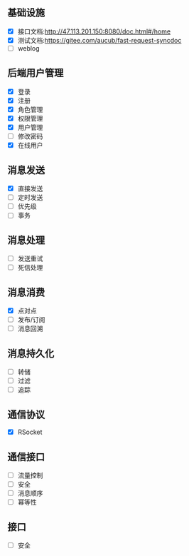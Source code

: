 ## 基础设施

- [x]  接口文档:http://47.113.201.150:8080/doc.html#/home
- [x]  测试文档:https://gitee.com/aucub/fast-request-syncdoc
- [ ]  weblog

## 后端用户管理

- [x]  登录
- [x]  注册
- [x]  角色管理
- [x]  权限管理
- [x]  用户管理
- [ ]  修改密码
- [x]  在线用户

## 消息发送

- [x]  直接发送
- [ ]  定时发送
- [ ]  优先级
- [ ]  事务

## 消息处理

- [ ]  发送重试
- [ ]  死信处理

## 消息消费

- [x]  点对点
- [ ]  发布/订阅
- [ ]  消息回溯

## 消息持久化

- [ ]  转储
- [ ]  过滤
- [ ]  追踪

## 通信协议

- [x]  RSocket

## 通信接口

- [ ]  流量控制
- [ ]  安全
- [ ]  消息顺序
- [ ]  幂等性

## 接口

- [ ]  安全
